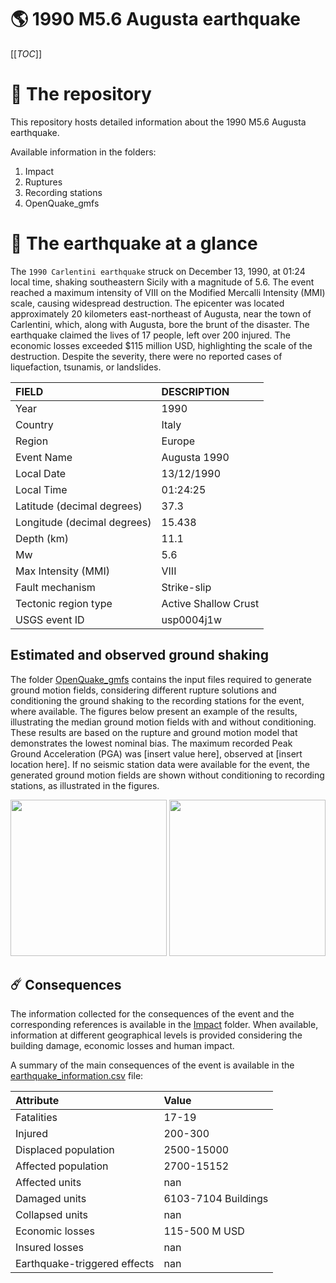 # 🌎 1990 M5.6 Augusta earthquake
[[_TOC_]]

# 📂 The repository

This repository hosts detailed information about the 1990 M5.6 Augusta earthquake.

Available information in the folders:

1. Impact
2. Ruptures
3. Recording stations
4. OpenQuake_gmfs


# 🚀 The earthquake at a glance 

The `1990 Carlentini earthquake` struck on December 13, 1990, at 01:24 local time, shaking southeastern Sicily with a magnitude of 5.6. The event reached a maximum intensity of VIII on the Modified Mercalli Intensity (MMI) scale, causing widespread destruction. The epicenter was located approximately 20 kilometers east-northeast of Augusta, near the town of Carlentini, which, along with Augusta, bore the brunt of the disaster. The earthquake claimed the lives of 17 people, left over 200 injured. The economic losses exceeded $115 million USD, highlighting the scale of the destruction. Despite the severity, there were no reported cases of liquefaction, tsunamis, or landslides.

| FIELD | DESCRIPTION |
|:-------|:-------------|
| Year | 1990 |
| Country | Italy |
| Region | Europe |
| Event Name | Augusta 1990 |
| Local Date | 13/12/1990 |
| Local Time | 01:24:25 |
| Latitude (decimal degrees) | 37.3 |
| Longitude (decimal degrees) | 15.438 |
| Depth (km) | 11.1 |
| Mw | 5.6 |
| Max Intensity (MMI) | VIII |
| Fault mechanism | Strike-slip |
| Tectonic region type | Active Shallow Crust |
| USGS event ID | usp0004j1w |

## Estimated and observed ground shaking

The folder [OpenQuake_gmfs](./OpenQuake_gmfs/) contains the input files required to generate ground motion fields, considering different rupture solutions and conditioning the ground shaking to the recording stations for the event, where available. The figures below present an example of the results, illustrating the median ground motion fields with and without conditioning. These results are based on the rupture and ground motion model that demonstrates the lowest nominal bias. The maximum recorded Peak Ground Acceleration (PGA) was [insert value here], observed at [insert location here]. If no seismic station data were available for the event, the generated ground motion fields are shown without conditioning to recording stations, as illustrated in the figures.

<img src="./4_OpenQuake_gmfs/median_gmf_stations_none.png" height="250">
<img src="./4_OpenQuake_gmfs/median_gmf_stations_all.png" height="250">

## ☄️ Consequences

The information collected for the consequences of the event and the corresponding references is available in the [Impact](./Impact) folder. When available, information at different geographical levels is provided considering the building damage, economic losses and human impact.

A summary of the main consequences of the event is available in the [earthquake_information.csv](./earthquake_information.csv) file:

| Attribute | Value |
|:-------|:-------------|
| Fatalities | 17-19 |
| Injured | 200-300 |
| Displaced population | 2500-15000 |
| Affected population | 2700-15152 |
| Affected units | nan |
| Damaged units | 6103-7104 Buildings |
| Collapsed units | nan |
| Economic losses | 115-500 M USD |
| Insured losses | nan |
| Earthquake-triggered effects | nan |